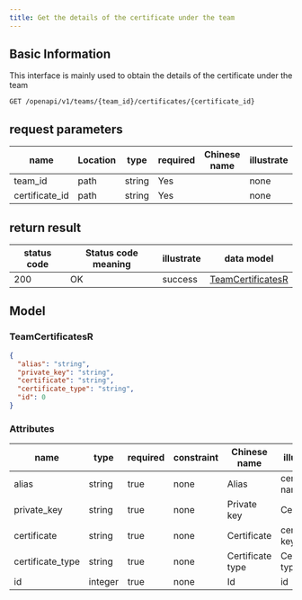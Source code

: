 ```yaml
---
title: Get the details of the certificate under the team
---
```


## Basic Information

This interface is mainly used to obtain the details of the certificate under the team

```shell title="请求路径"
GET /openapi/v1/teams/{team_id}/certificates/{certificate_id}
```

## request parameters

| name           | Location | type   | required | Chinese name | illustrate |
| -------------- | -------- | ------ | -------- | ------------ | ---------- |
| team_id        | path     | string | Yes      |              | none       |
| certificate_id | path     | string | Yes      |              | none       |

## return result

| status code | Status code meaning | illustrate | data model                                    |
| ----------- | ------------------- | ---------- | --------------------------------------------- |
| 200         | OK                  | success    | [TeamCertificatesR](#schemateamcertificatesr) |

## Model

### TeamCertificatesR<a id="schemateamcertificatesr"></a>

```json
{
  "alias": "string",
  "private_key": "string",
  "certificate": "string",
  "certificate_type": "string",
  "id": 0
}
```

### Attributes

| name             | type    | required | constraint | Chinese name     | illustrate       |
| ---------------- | ------- | -------- | ---------- | ---------------- | ---------------- |
| alias            | string  | true     | none       | Alias            | certificate name |
| private_key      | string  | true     | none       | Private key      | Certificate      |
| certificate      | string  | true     | none       | Certificate      | certificate key  |
| certificate_type | string  | true     | none       | Certificate type | Certificate type |
| id               | integer | true     | none       | Id               | id               |
